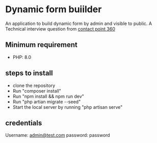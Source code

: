 # Dynamic form buiilder
An application to build dynamic form by admin and visible to public.
A Technical interview question from [contact point 360](https://contactpoint360.com/)

## Minimum requirement
* PHP: 8.0

## steps to install
* clone the repository
* Run "composer install"
* Run "npm install && npm run dev"
* Run "php artian migrate --seed"
* Start the local server by running "php artisan serve"

## credentials
Username: admin@test.com
password: password